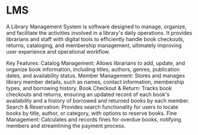 # LMS
A Library Management System is software designed to manage, organize, and facilitate the activities involved in a library's daily operations. It provides librarians and staff with digital tools to efficiently handle book checkouts, returns, cataloging, and membership management, ultimately improving user experience and operational workflow.

Key Features:
Catalog Management: Allows librarians to add, update, and organize book information, including titles, authors, genres, publication dates, and availability status.
Member Management: Stores and manages library member details, such as names, contact information, membership types, and borrowing history.
Book Checkout & Return: Tracks book checkouts and returns, ensuring an updated record of each book's availability and a history of borrowed and returned books by each member.
Search & Reservation: Provides search functionality for users to locate books by title, author, or category, with options to reserve books.
Fine Management: Calculates and records fines for overdue books, notifying members and streamlining the payment process.
